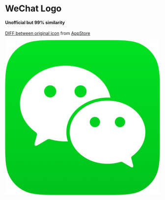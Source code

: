 # WeChat Logo

#### Unofficial but 99% similarity



[DIFF between original icon](https://github.com/RayPS/WeChat-Logo/commit/39c44a8db61d4f0131288fba1caf8bb3e4464362?diff=unified) from [AppStore](http://a1.mzstatic.com/us/r30/Purple1/v4/5e/83/b5/5e83b50a-5472-a528-cbc9-263b73d12324/icon1024x1024.png)



 ![ios_rounded](ios_rounded.png)